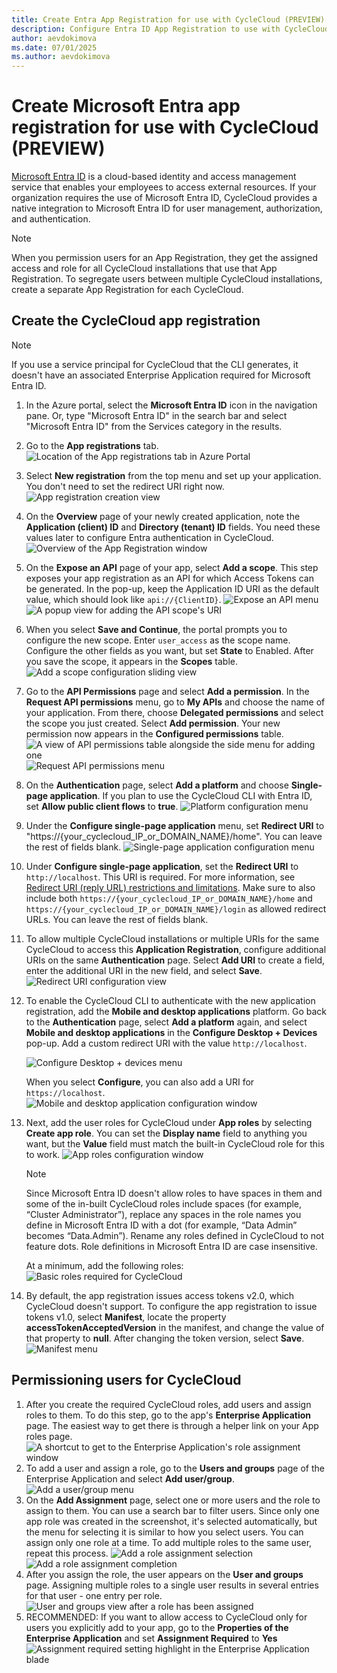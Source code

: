 ```yaml
---
title: Create Entra App Registration for use with CycleCloud (PREVIEW)
description: Configure Entra ID App Registration to use with CycleCloud
author: aevdokimova
ms.date: 07/01/2025
ms.author: aevdokimova
---
```


# Create Microsoft Entra app registration for use with CycleCloud **(PREVIEW)**

[Microsoft Entra ID](/entra/fundamentals) is a cloud-based identity and access management service that enables your employees to access external resources. If your organization requires the use of Microsoft Entra ID, CycleCloud provides a native integration to Microsoft Entra ID for user management, authorization, and authentication.

> [!NOTE]
> When you permission users for an App Registration, they get the assigned access and role for all CycleCloud installations that use that App Registration. To segregate users between multiple CycleCloud installations, create a separate App Registration for each CycleCloud.

## Create the CycleCloud app registration

> [!NOTE]
> If you use a service principal for CycleCloud that the CLI generates, it doesn't have an associated Enterprise Application required for Microsoft Entra ID.

1. In the Azure portal, select the **Microsoft Entra ID** icon in the navigation pane. Or, type "Microsoft Entra ID" in the search bar and select "Microsoft Entra ID" from the Services category in the results.
1. Go to the **App registrations** tab.  
![Location of the App registrations tab in Azure Portal](../images/entra-setup/entra1.png)
1. Select **New registration** from the top menu and set up your application. You don't need to set the redirect URI right now.
![App registration creation view](../images/entra-setup/entra17.png)
1. On the **Overview** page of your newly created application, note the **Application (client) ID** and **Directory (tenant) ID** fields. You need these values later to configure Entra authentication in CycleCloud.
![Overview of the App Registration window](../images/entra-setup/entra2.png)
1. On the **Expose an API** page of your app, select **Add a scope**. This step exposes your app registration as an API for which Access Tokens can be generated. In the pop-up, keep the Application ID URI as the default value, which should look like `api://{ClientID}`.
![Expose an API menu](../images/entra-setup/entra3.png)
![A popup view for adding the API scope's URI](../images/entra-setup/entra4.png)
1. When you select **Save and Continue**, the portal prompts you to configure the new scope. Enter `user_access` as the scope name. Configure the other fields as you want, but set **State** to Enabled. After you save the scope, it appears in the **Scopes** table.
![Add a scope configuration sliding view](../images/entra-setup/entra5.png)
1. Go to the **API Permissions** page and select **Add a permission**. In the **Request API permissions** menu, go to **My APIs** and choose the name of your application. From there, choose **Delegated permissions** and select the scope you just created. Select **Add permission**. Your new permission now appears in the **Configured permissions** table.
![A view of API permissions table alongside the side menu for adding one](../images/entra-setup/entra6.png)
![Request API permissions menu](../images/entra-setup/entra7.png)
1. On the **Authentication** page, select **Add a platform** and choose **Single-page application**. If you plan to use the CycleCloud CLI with Entra ID, set **Allow public client flows** to **true**.
![Platform configuration menu](../images/entra-setup/entra8.png)
1. Under the **Configure single-page application** menu, set **Redirect URI** to "https://{your_cyclecloud_IP_or_DOMAIN_NAME}/home". You can leave the rest of fields blank.
![Single-page application configuration menu](../images/entra-setup/entra18.png)
1.	Under **Configure single-page application**, set the **Redirect URI** to `http://localhost`. This URI is required. For more information, see [Redirect URI (reply URL) restrictions and limitations](/entra/identity-platform/reply-url). Make sure to also include both `https://{your_cyclecloud_IP_or_DOMAIN_NAME}/home` and `https://{your_cyclecloud_IP_or_DOMAIN_NAME}/login` as allowed redirect URLs. You can leave the rest of fields blank.
1.  To allow multiple CycleCloud installations or multiple URIs for the same CycleCloud to access this **Application Registration**, configure additional URIs on the same **Authentication** page. Select **Add URI** to create a field, enter the additional URI in the new field, and select **Save**. 
![Redirect URI configuration view](../images/entra-setup/entra15.png)
1.	To enable the CycleCloud CLI to authenticate with the new application registration, add the **Mobile and desktop applications** platform. Go back to the **Authentication** page, select **Add a platform** again, and select **Mobile and desktop applications** in the **Configure Desktop + Devices** pop-up. Add a custom redirect URI with the value `http://localhost`.

    ![Configure Desktop + devices menu](../images/entra-setup/entra19.png)
    
    When you select **Configure**, you can also add a URI for `https://localhost`.
    ![Mobile and desktop application configuration window](../images/entra-setup/entra20.png)
1.	Next, add the user roles for CycleCloud under **App roles** by selecting **Create app role**. You can set the **Display name** field to anything you want, but the **Value** field must match the built-in CycleCloud role for this to work. 
![App roles configuration window](../images/entra-setup/entra9.png)
    > [!NOTE]
    > Since Microsoft Entra ID doesn't allow roles to have spaces in them and some of the in-built CycleCloud roles include spaces (for example, “Cluster Administrator”), replace any spaces in the role names you define in Microsoft Entra ID with a dot (for example, “Data Admin” becomes “Data.Admin”). Rename any roles defined in CycleCloud to not feature dots. Role definitions in Microsoft Entra ID are case insensitive.

    At a minimum, add the following roles:
    ![Basic roles required for CycleCloud](../images/entra-setup/entra21.png)
1. By default, the app registration issues access tokens v2.0, which CycleCloud doesn't support. To configure the app registration to issue tokens v1.0, select **Manifest**, locate the property **accessTokenAcceptedVersion** in the manifest, and change the value of that property to **null**. After changing the token version, select **Save**.
![Manifest menu](../images/entra-setup/entra24.png)
## Permissioning users for CycleCloud

1.  After you create the required CycleCloud roles, add users and assign roles to them. To do this step, go to the app's **Enterprise Application** page. The easiest way to get there is through a helper link on your App roles page. 
![A shortcut to get to the Enterprise Application's role assignment window](../images/entra-setup/entra10.png)
1.  To add a user and assign a role, go to the **Users and groups** page of the Enterprise Application and select **Add user/group**.
![Add a user/group menu](../images/entra-setup/entra11.png)
1. On the **Add Assignment** page, select one or more users and the role to assign to them. You can use a search bar to filter users. Since only one app role was created in the screenshot, it's selected automatically, but the menu for selecting it is similar to how you select users. You can assign only one role at a time. To add multiple roles to the same user, repeat this process.
![Add a role assignment selection](../images/entra-setup/entra12.png)
![Add a role assignment completion](../images/entra-setup/entra13.png)
1. After you assign the role, the user appears on the **User and groups** page. Assigning multiple roles to a single user results in several entries for that user - one entry per role.
![User and groups view after a role has been assigned](../images/entra-setup/entra14.png)
1. RECOMMENDED: If you want to allow access to CycleCloud only for users you explicitly add to your app, go to the **Properties of the Enterprise Application** and set **Assignment Required** to **Yes** 
![Assignment required setting highlight in the Enterprise Application blade](../images/entra-setup/entra16.png)